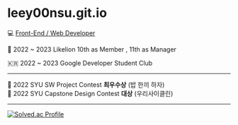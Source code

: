 # leey00nsu.git.io
💻 [Front-End / Web Developer](https://leey00nsu.github.io/)
 
🦁 2022 ~ 2023 Likelion 10th as Member , 11th as Manager

🇰🇷 2022 ~ 2023 Google Developer Student Club
 
------------------------------

🥈 2022 SYU SW Project Contest **최우수상** (밥 한끼 하자)  
🏅 2022 SYU Capstone Design Contest **대상** (우리사이클린)

------------------------------

[![Solved.ac Profile](http://mazassumnida.wtf/api/v2/generate_badge?boj=leeyoonsu96)](https://solved.ac/leeyoonsu96/)
 
